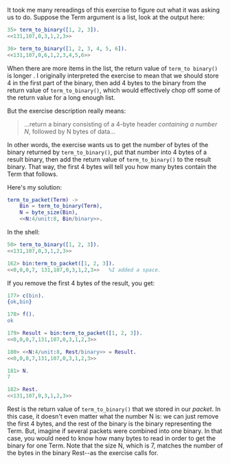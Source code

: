 It took me many rereadings of this exercise to figure out what it was asking us to do. Suppose the Term argument is a list, look at the output here:

```erlang
35> term_to_binary([1, 2, 3]).
<<131,107,0,3,1,2,3>>

36> term_to_binary([1, 2, 3, 4, 5, 6]).
<<131,107,0,6,1,2,3,4,5,6>>
```

When there are more items in the list, the return value of `term_to binary()` is longer .  I originally interpreted the exercise to mean that we should store 4 in the first part of the binary, then add 4 bytes to the binary from the return value of `term_to_binary()`, which would effectively chop off some of the return value for a long enough list.  

But the exercise description really means:

> ...return a binary consisting of a 4-byte header *containing a number N*, followed by N bytes of data...

In other words, the exercise wants us to get the number of bytes of the binary returned by `term_to_binary()`, put that number into 4 bytes of a result binary, then add the return value of `term_to_binary()` to the result binary.  That way, the first 4 bytes will tell you how many bytes contain the Term that follows.

Here's my solution:
```erlang
term_to_packet(Term) ->
    Bin = term_to_binary(Term),
    N = byte_size(Bin),
    <<N:4/unit:8, Bin/binary>>.  
```

In the shell:
```erlang
50> term_to_binary([1, 2, 3]).   
<<131,107,0,3,1,2,3>>

162> bin:term_to_packet([1, 2, 3]).           
<<0,0,0,7, 131,107,0,3,1,2,3>>   %I added a space.
```

If you remove the first 4 bytes of the result, you get:

```erlang
177> c(bin).                                
{ok,bin}

178> f().   
ok

179> Result = bin:term_to_packet([1, 2, 3]).
<<0,0,0,7,131,107,0,3,1,2,3>>

180> <<N:4/unit:8, Rest/binary>> = Result.  
<<0,0,0,7,131,107,0,3,1,2,3>>

181> N.
7

182> Rest.
<<131,107,0,3,1,2,3>>
```

Rest is the return value of `term_to_binary()` that we stored in our *packet*.  In this case, it doesn't even matter what the number N is: we can just remove the first 4 bytes, and the rest of the binary is the binary representing the Term.  But, imagine if several packets were combined into one binary.  In that case, you would need to know how many bytes to read in order to get the binary for one Term.  Note that the size N, which is 7, matches the number of the bytes in the binary Rest--as the exercise calls for.
